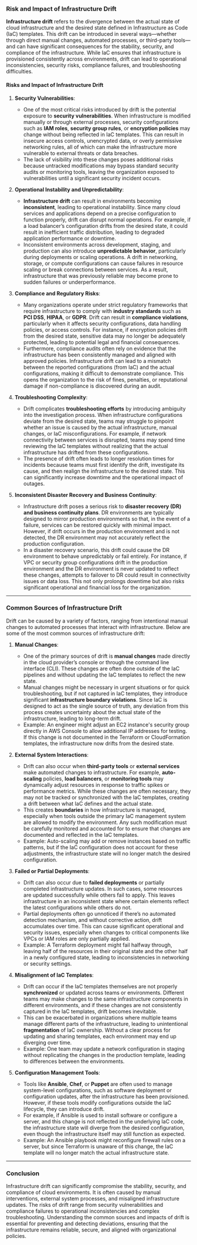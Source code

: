 ### **Risk and Impact of Infrastructure Drift**

**Infrastructure drift** refers to the divergence between the actual state of cloud infrastructure and the desired state defined in Infrastructure as Code (IaC) templates. This drift can be introduced in several ways—whether through direct manual changes, automated processes, or third-party tools—and can have significant consequences for the stability, security, and compliance of the infrastructure. While IaC ensures that infrastructure is provisioned consistently across environments, drift can lead to operational inconsistencies, security risks, compliance failures, and troubleshooting difficulties.

#### **Risks and Impact of Infrastructure Drift**

1. **Security Vulnerabilities**:
   - One of the most critical risks introduced by drift is the potential exposure to **security vulnerabilities**. When infrastructure is modified manually or through external processes, security configurations such as **IAM roles**, **security group rules**, or **encryption policies** may change without being reflected in IaC templates. This can result in insecure access controls, unencrypted data, or overly permissive networking rules, all of which can make the infrastructure more vulnerable to external threats or data breaches.
   - The lack of visibility into these changes poses additional risks because untracked modifications may bypass standard security audits or monitoring tools, leaving the organization exposed to vulnerabilities until a significant security incident occurs.

2. **Operational Instability and Unpredictability**:
   - **Infrastructure drift** can result in environments becoming **inconsistent**, leading to operational instability. Since many cloud services and applications depend on a precise configuration to function properly, drift can disrupt normal operations. For example, if a load balancer’s configuration drifts from the desired state, it could result in inefficient traffic distribution, leading to degraded application performance or downtime.
   - Inconsistent environments across development, staging, and production can also introduce **unpredictable behavior**, particularly during deployments or scaling operations. A drift in networking, storage, or compute configurations can cause failures in resource scaling or break connections between services. As a result, infrastructure that was previously reliable may become prone to sudden failures or underperformance.
   
3. **Compliance and Regulatory Risks**:
   - Many organizations operate under strict regulatory frameworks that require infrastructure to comply with **industry standards** such as **PCI DSS**, **HIPAA**, or **GDPR**. Drift can result in **compliance violations**, particularly when it affects security configurations, data handling policies, or access controls. For instance, if encryption policies drift from the desired state, sensitive data may no longer be adequately protected, leading to potential legal and financial consequences.
   - Furthermore, compliance audits often rely on evidence that the infrastructure has been consistently managed and aligned with approved policies. Infrastructure drift can lead to a mismatch between the reported configurations (from IaC) and the actual configurations, making it difficult to demonstrate compliance. This opens the organization to the risk of fines, penalties, or reputational damage if non-compliance is discovered during an audit.

4. **Troubleshooting Complexity**:
   - Drift complicates **troubleshooting efforts** by introducing ambiguity into the investigation process. When infrastructure configurations deviate from the desired state, teams may struggle to pinpoint whether an issue is caused by the actual infrastructure, manual changes, or IaC misconfigurations. For example, if network connectivity between services is disrupted, teams may spend time reviewing the IaC templates without realizing that the actual infrastructure has drifted from these configurations.
   - The presence of drift often leads to longer resolution times for incidents because teams must first identify the drift, investigate its cause, and then realign the infrastructure to the desired state. This can significantly increase downtime and the operational impact of outages.

5. **Inconsistent Disaster Recovery and Business Continuity**:
   - Infrastructure drift poses a serious risk to **disaster recovery (DR) and business continuity plans**. DR environments are typically designed to mirror production environments so that, in the event of a failure, services can be restored quickly with minimal impact. However, if drift occurs in the production environment and is not detected, the DR environment may not accurately reflect the production configuration.
   - In a disaster recovery scenario, this drift could cause the DR environment to behave unpredictably or fail entirely. For instance, if VPC or security group configurations drift in the production environment and the DR environment is never updated to reflect these changes, attempts to failover to DR could result in connectivity issues or data loss. This not only prolongs downtime but also risks significant operational and financial loss for the organization.

---

### **Common Sources of Infrastructure Drift**

Drift can be caused by a variety of factors, ranging from intentional manual changes to automated processes that interact with infrastructure. Below are some of the most common sources of infrastructure drift:

1. **Manual Changes**:
   - One of the primary sources of drift is **manual changes** made directly in the cloud provider’s console or through the command line interface (CLI). These changes are often done outside of the IaC pipelines and without updating the IaC templates to reflect the new state.
   - Manual changes might be necessary in urgent situations or for quick troubleshooting, but if not captured in IaC templates, they introduce significant **infrastructure boundary violations**. Since IaC is designed to act as the single source of truth, any deviation from this process creates uncertainty about the actual state of the infrastructure, leading to long-term drift.
   - Example: An engineer might adjust an EC2 instance's security group directly in AWS Console to allow additional IP addresses for testing. If this change is not documented in the Terraform or CloudFormation templates, the infrastructure now drifts from the desired state.

2. **External System Interactions**:
   - Drift can also occur when **third-party tools** or **external services** make automated changes to infrastructure. For example, **auto-scaling** policies, **load balancers**, or **monitoring tools** may dynamically adjust resources in response to traffic spikes or performance metrics. While these changes are often necessary, they may not be tracked or synchronized with the IaC templates, creating a drift between what IaC defines and the actual state.
   - This creates **boundaries** in how infrastructure is managed, especially when tools outside the primary IaC management system are allowed to modify the environment. Any such modification must be carefully monitored and accounted for to ensure that changes are documented and reflected in the IaC templates.
   - Example: Auto-scaling may add or remove instances based on traffic patterns, but if the IaC configuration does not account for these adjustments, the infrastructure state will no longer match the desired configuration.

3. **Failed or Partial Deployments**:
   - Drift can also occur due to **failed deployments** or partially completed infrastructure updates. In such cases, some resources are updated successfully while others fail to apply. This leaves infrastructure in an inconsistent state where certain elements reflect the latest configurations while others do not.
   - Partial deployments often go unnoticed if there’s no automated detection mechanism, and without corrective action, drift accumulates over time. This can cause significant operational and security issues, especially when changes to critical components like VPCs or IAM roles are only partially applied.
   - Example: A Terraform deployment might fail halfway through, leaving half of the resources in their original state and the other half in a newly configured state, leading to inconsistencies in networking or security settings.

4. **Misalignment of IaC Templates**:
   - Drift can occur if the IaC templates themselves are not properly **synchronized** or updated across teams or environments. Different teams may make changes to the same infrastructure components in different environments, and if these changes are not consistently captured in the IaC templates, drift becomes inevitable.
   - This can be exacerbated in organizations where multiple teams manage different parts of the infrastructure, leading to unintentional **fragmentation** of IaC ownership. Without a clear process for updating and sharing templates, each environment may end up diverging over time.
   - Example: One team may update a network configuration in staging without replicating the changes in the production template, leading to differences between the environments.

5. **Configuration Management Tools**:
   - Tools like **Ansible**, **Chef**, or **Puppet** are often used to manage system-level configurations, such as software deployment or configuration updates, after the infrastructure has been provisioned. However, if these tools modify configurations outside the IaC lifecycle, they can introduce drift.
   - For example, if Ansible is used to install software or configure a server, and this change is not reflected in the underlying IaC code, the infrastructure state will diverge from the desired configuration, even though the infrastructure itself may still function as expected.
   - Example: An Ansible playbook might reconfigure firewall rules on a server, but since Terraform is unaware of this change, the IaC template will no longer match the actual infrastructure state.

---

### **Conclusion**

Infrastructure drift can significantly compromise the stability, security, and compliance of cloud environments. It is often caused by manual interventions, external system processes, and misaligned infrastructure updates. The risks of drift range from security vulnerabilities and compliance failures to operational inconsistencies and complex troubleshooting. Understanding the common sources and impacts of drift is essential for preventing and detecting deviations, ensuring that the infrastructure remains reliable, secure, and aligned with organizational policies.
